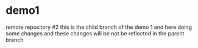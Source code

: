 # demo1
remote repository
#2 
this is the child branch of the demo 1  and here doing some changes and these changes will be not be reflected in the parent branch 

